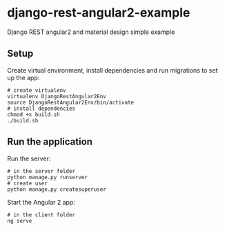 # django-rest-angular2-example
Django REST angular2 and material design simple example


## Setup

Create virtual environment, install dependencies and run migrations to set up the app:

```
# create virtualenv
virtualenv DjangoRestAngular2Env
source DjangoRestAngular2Env/bin/activate
# install dependencies
chmod +x build.sh
./build.sh
```


## Run the application

Run the server:

```
# in the server folder
python manage.py runserver
# create user
python manage.py createsuperuser
```

Start the Angular 2 app:

```
# in the client folder
ng serve
```
